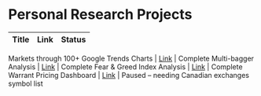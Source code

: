 # Personal Research Projects

Title| Link| Status
--- | --- | ---

Markets through 100+ Google Trends Charts |  [Link](https://github.com/custom-hyper/Research/blob/main/google_trends_viz.ipynb) |  Complete
Multi-bagger Analysis |  [Link](https://github.com/custom-hyper/Research/blob/main/Multi_bagger_Analysis.ipynb) |  Complete
Fear & Greed Index Analysis |  [Link](https://github.com/custom-hyper/Research/blob/main/fearIndex.ipynb) |  Complete
Warrant Pricing Dashboard |  [Link](www.google.com) |  Paused – needing Canadian exchanges symbol list
